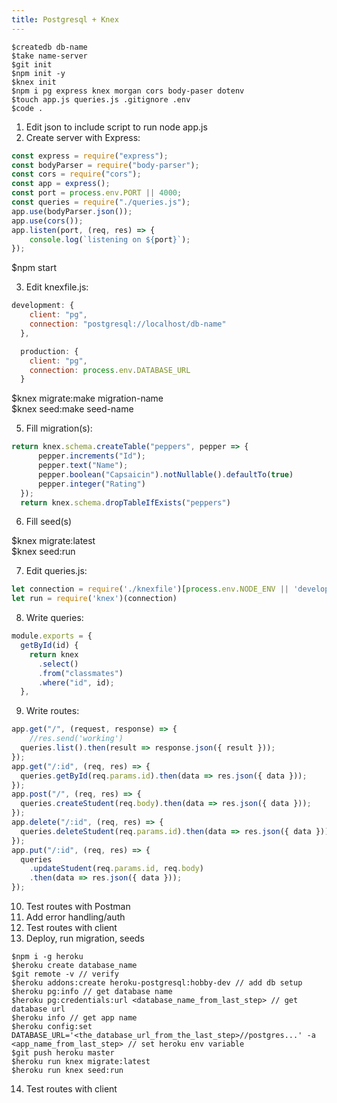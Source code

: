 ```yaml
---
title: Postgresql + Knex
---
```

```
$createdb db-name  
$take name-server  
$git init  
$npm init -y  
$knex init  
$npm i pg express knex morgan cors body-paser dotenv  
$touch app.js queries.js .gitignore .env  
$code .
```

1) Edit json to include script to run node app.js
2) Create server with Express:
```javascript
const express = require("express");
const bodyParser = require("body-parser");
const cors = require("cors");
const app = express();
const port = process.env.PORT || 4000;
const queries = require("./queries.js");
app.use(bodyParser.json());
app.use(cors());
app.listen(port, (req, res) => {
    console.log(`listening on ${port}`);
});
```  
$npm start

3) Edit knexfile.js:

```javascript
development: {
    client: "pg",
    connection: "postgresql://localhost/db-name"
  },

  production: {
    client: "pg",
    connection: process.env.DATABASE_URL
  }
  ```
  $knex migrate:make migration-name  
  $knex seed:make seed-name

  5) Fill migration(s):
  ```javascript
  return knex.schema.createTable("peppers", pepper => {
        pepper.increments("Id");
        pepper.text("Name");
        pepper.boolean("Capsaicin").notNullable().defaultTo(true)
        pepper.integer("Rating")
    });
    return knex.schema.dropTableIfExists("peppers")
  ```

  6) Fill seed(s)

  $knex migrate:latest  
  $knex seed:run

  7) Edit queries.js:
  ```javascript
  let connection = require('./knexfile')[process.env.NODE_ENV || 'development']
  let run = require('knex')(connection)
```
8) Write queries:
```javascript
module.exports = {
  getById(id) {
    return knex
      .select()
      .from("classmates")
      .where("id", id);
  },
  ```
9) Write routes:
```javascript
app.get("/", (request, response) => {
    //res.send('working')
  queries.list().then(result => response.json({ result }));
});
app.get("/:id", (req, res) => {
  queries.getById(req.params.id).then(data => res.json({ data }));
});
app.post("/", (req, res) => {
  queries.createStudent(req.body).then(data => res.json({ data }));
});
app.delete("/:id", (req, res) => {
  queries.deleteStudent(req.params.id).then(data => res.json({ data }));
});
app.put("/:id", (req, res) => {
  queries
    .updateStudent(req.params.id, req.body)
    .then(data => res.json({ data }));
});
```
10) Test routes with Postman
11) Add error handling/auth
12) Test routes with client
13) Deploy, run migration, seeds
```
$npm i -g heroku
$heroku create database_name
$git remote -v // verify
$heroku addons:create heroku-postgresql:hobby-dev // add db setup
$heroku pg:info // get database name
$heroku pg:credentials:url <database_name_from_last_step> // get database url
$heroku info // get app name
$heroku config:set DATABASE_URL='<the_database_url_from_the_last_step>//postgres...' -a <app_name_from_last_step> // set heroku env variable
$git push heroku master
$heroku run knex migrate:latest
$heroku run knex seed:run
```
14) Test routes with client




